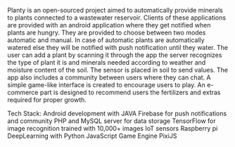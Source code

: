 Planty is an open-sourced project aimed to automatically provide minerals to plants connected to a wastewater reservoir. Clients of these applications are provided with an android application where they get notified when plants are hungry. They are provided to choose between two modes automatic and manual. In case of automatic plants are automatically watered else they will be notified with push notification until they water. The user can add a plant by scanning it through the app the server recognizes the type of plant it is and minerals needed according to weather and moisture content of the soil. The sensor is placed in soil to send values. The app also includes a community between users where they can chat. A simple game-like interface is created to encourage users to play. An e-commerce part is designed to recommend users the fertilizers and extras required for proper growth.

Tech Stack:
Android development with JAVA
Firebase for push notifications and community
PHP and MySQL server for data storage
TensorFlow for image recognition trained with 10,000+ images
IoT sensors
Raspberry pi
DeepLearning with Python
JavaScript Game Engine PixiJS
